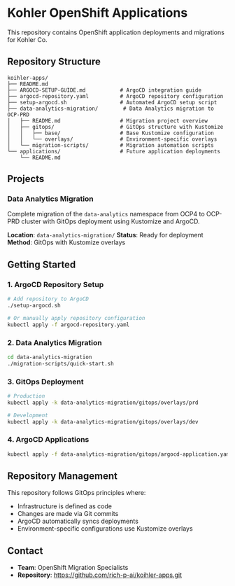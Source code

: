 # Kohler OpenShift Applications

This repository contains OpenShift application deployments and migrations for Kohler Co.

## Repository Structure

```
koihler-apps/
├── README.md
├── ARGOCD-SETUP-GUIDE.md           # ArgoCD integration guide
├── argocd-repository.yaml          # ArgoCD repository configuration
├── setup-argocd.sh                 # Automated ArgoCD setup script
├── data-analytics-migration/        # Data Analytics migration to OCP-PRD
│   ├── README.md                   # Migration project overview
│   ├── gitops/                     # GitOps structure with Kustomize
│   │   ├── base/                   # Base Kustomize configuration
│   │   └── overlays/               # Environment-specific overlays
│   └── migration-scripts/          # Migration automation scripts
└── applications/                   # Future application deployments
    └── README.md
```

## Projects

### Data Analytics Migration
Complete migration of the `data-analytics` namespace from OCP4 to OCP-PRD cluster with GitOps deployment using Kustomize and ArgoCD.

**Location**: `data-analytics-migration/`
**Status**: Ready for deployment
**Method**: GitOps with Kustomize overlays

## Getting Started

### 1. ArgoCD Repository Setup
```bash
# Add repository to ArgoCD
./setup-argocd.sh

# Or manually apply repository configuration
kubectl apply -f argocd-repository.yaml
```

### 2. Data Analytics Migration
```bash
cd data-analytics-migration
./migration-scripts/quick-start.sh
```

### 3. GitOps Deployment
```bash
# Production
kubectl apply -k data-analytics-migration/gitops/overlays/prd

# Development
kubectl apply -k data-analytics-migration/gitops/overlays/dev
```

### 4. ArgoCD Applications
```bash
kubectl apply -f data-analytics-migration/gitops/argocd-application.yaml
```

## Repository Management

This repository follows GitOps principles where:
- Infrastructure is defined as code
- Changes are made via Git commits
- ArgoCD automatically syncs deployments
- Environment-specific configurations use Kustomize overlays

## Contact

- **Team**: OpenShift Migration Specialists
- **Repository**: https://github.com/rich-p-ai/koihler-apps.git
